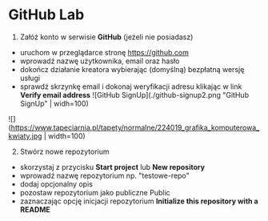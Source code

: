 # GitHub Lab

1. Załóż konto w serwisie **GitHub** (jeżeli nie posiadasz)
- uruchom w przeglądarce stronę https://github.com
- wprowadź nazwę użytkownika, email oraz hasło
- dokończ działanie kreatora wybierając (domyślną) bezpłatną wersję usługi
- sprawdź skrzynkę email i dokonaj weryfikacji adresu klikając w link **Verify email address**
![GitHub SignUp](./github-signup2.png "GitHub SignUp" | widh=100)

![](https://www.tapeciarnia.pl/tapety/normalne/224019_grafika_komputerowa_kwiaty.jpg | width=100)

2. Stwórz nowe repozytorium
- skorzystaj z przycisku **Start project** lub **New repository**
- wprowadź nazwę repozytorium np. "testowe-repo"
- dodaj opcjonalny opis
- pozostaw repozytorium jako publiczne Public
- zaznaczając opcję inicjacji repozytorium **Initialize this repository with a README**
